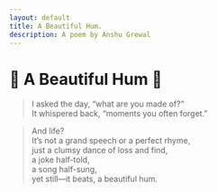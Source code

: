 ```yaml
---
layout: default
title: A Beautiful Hum.
description: A poem by Anshu Grewal
---
```


# 🌿 A Beautiful Hum 🌿

> I asked the day, “what are you made of?”  
> It whispered back, “moments you often forget.”  

> And life?  
> It’s not a grand speech or a perfect rhyme,  
> just a clumsy dance of loss and find,  
> a joke half-told,  
> a song half-sung,  
> yet still—it beats, a beautiful hum.  
